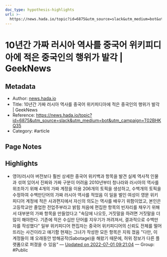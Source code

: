 ```yaml
---
doc_type: hypothesis-highlights
url: >-
  https://news.hada.io/topic?id=6875&utm_source=slack&utm_medium=bot&utm_campaign=T02BHKQ35
---
```


# 10년간 가짜 러시아 역사를 중국어 위키피디아에 적은 중국인의 행위가 발각 | GeekNews

## Metadata
- Author: [news.hada.io]()
- Title: 10년간 가짜 러시아 역사를 중국어 위키피디아에 적은 중국인의 행위가 발각 | GeekNews
- Reference: https://news.hada.io/topic?id=6875&utm_source=slack&utm_medium=bot&utm_campaign=T02BHKQ35
- Category: #article

## Page Notes
## Highlights
- 영어/러시아 버전보다 훨씬 상세한 중국어 위키백과 항목을 발견 실제 역사적 인물과 섞여 있어서 진짜와 가짜 구분이 어려움 2010년부터 청나라와 러시아의 역사를 위조하기 위해 4개의 가짜 계정을 이용 206개의 토픽을 생성하고, 수백개의 토픽을 수정하여 수백만단어의 가짜 러시아 역사를 적었음 이 일을 벌인 여성이 영문 위키피디어 계정에 적은 사과편지에서 자신의 의도는 역사를 배우기 위함이었고, 본인은 고등학교만 졸업한 전업주부라고 밝힘 처음에 편집한 항목의 빈자리를 채우기 위해서 대부분의 가짜 항목을 만들었다고 "속담에 나오듯, 거짓말을 하려면 거짓말을 더 많이 해야한다. 기존에 적은 수십만 단어를 지우기가 꺼려져서, 결과적으로 수백만 자를 작성했다" 일부 위키피디어 편집자는 중국어 위키피디어의 신뢰도 전체를 떨어뜨리는 사건이라고 얘기함 현재는 그녀가 작성한 모든 항목은 지워 졌음 "다만, 이 계정들이 꽤 오래동안 방해공작(Sabotage)을 해왔기 때문에, 허위 정보가 다른 플랫폼으로 퍼졌을 수 있음" — [Updated on 2022-07-01 09:21:04](https://hyp.is/saKewPjTEeyVvhsiMNU3Sw/news.hada.io/topic?id=6875&utm_source=slack&utm_medium=bot&utm_campaign=T02BHKQ35) — Group: #Public



